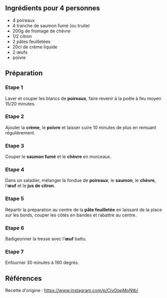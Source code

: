 ## Ingrédients pour 4 personnes

- 4 poireaux
- 4 tranche de saumon fumé (ou truite)
- 200g de fromage de chèvre
- 1/2 citron
- 2 pâtes feuilletées
- 20cl de crème liquide
- 2 œufs
- poivre

## Préparation

### Etape 1

Laver et couper les blancs de **poireaux**, faire revenir à la poêle à feu moyen 15/20 minutes.

### Etape 2

Ajouter la **crème**, le **poivre** et laisser cuire 10 minutes de plus en remuant régulièrement.

### Etape 3

Couper le **saumon fumé** et le **chèvre** en morceaux.

### Etape 4

Dans un saladier, mélanger la fondue de **poireaux**, le **saumon**, le **chèvre**, l’**œuf** et le **jus de citron**.

### Etape 5

Répartir la préparation au centre de la **pâte feuilletée** en laissant de la place sur les bords, couper les côtés en bandes et rabattre au centre.

### Etape 6

Badigeonner la tresse avec l’**œuf** battu.

### Etape 7

Enfourner 30 minutes à 190 degrés.

## Références

Recette d'origine : https://www.instagram.com/p/CivOqpMoNtb/
